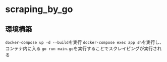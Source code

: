 # scraping_by_go
## 環境構築
`docker-compose up -d --build`を実行
`docker-compose exec app sh`を実行し、コンテナ内に入る
`go run main.go`を実行することでスクレイピングが実行される